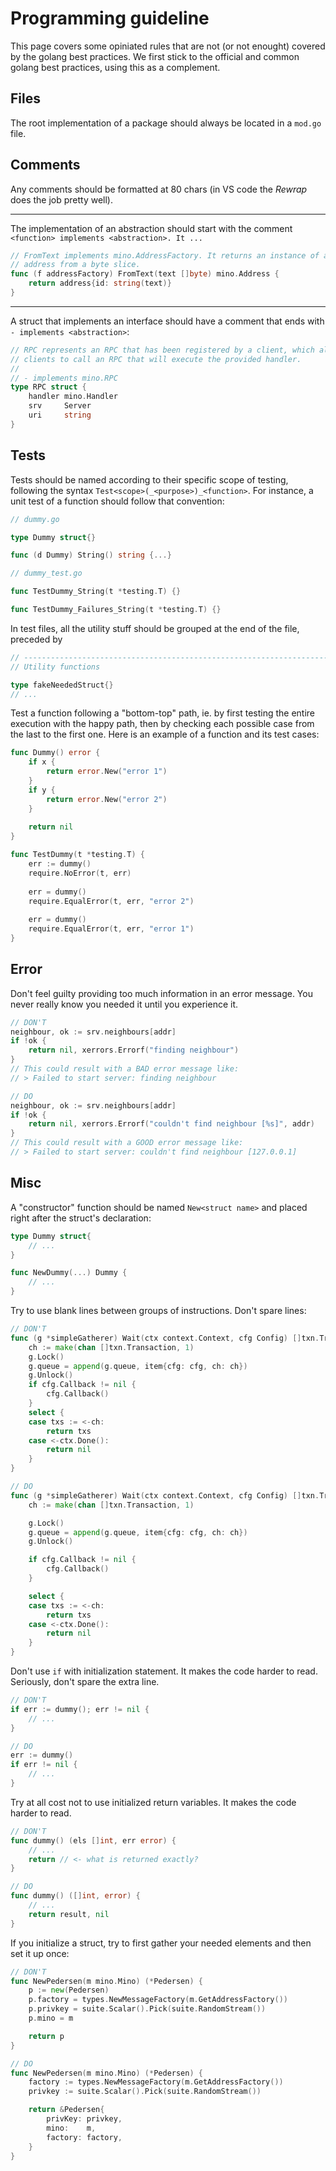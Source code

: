 # Programming guideline

This page covers some opiniated rules that are not (or not enought) covered by
the golang best practices. We first stick to the official and common golang 
best practices, using this as a complement.

## Files

The root implementation of a package should always be located in a `mod.go`
file.

## Comments

Any comments should be formatted at 80 chars (in VS code the *Rewrap* does the
job pretty well).

---

The implementation of an abstraction should start with the comment `<function> implements <abstraction>. It ...`

```go
// FromText implements mino.AddressFactory. It returns an instance of an
// address from a byte slice.
func (f addressFactory) FromText(text []byte) mino.Address {
    return address{id: string(text)}
}
```

---

A struct that implements an interface should have a comment that ends with `- implements <abstraction>`:

```go
// RPC represents an RPC that has been registered by a client, which allows
// clients to call an RPC that will execute the provided handler.
//
// - implements mino.RPC
type RPC struct {
	handler mino.Handler
	srv     Server
	uri     string
}
```

## Tests

Tests should be named according to their specific scope of testing, following 
the syntax `Test<scope>(_<purpose>)_<function>`. For instance, a unit test of a function 
should follow that convention:

```go
// dummy.go

type Dummy struct{}

func (d Dummy) String() string {...}
```

```go
// dummy_test.go

func TestDummy_String(t *testing.T) {}

func TestDummy_Failures_String(t *testing.T) {}
```

In test files, all the utility stuff should be grouped at the end of the file,
preceded by

```go
// -----------------------------------------------------------------------------
// Utility functions

type fakeNeededStruct{}
// ...
```

Test a function following a "bottom-top" path, ie. by first testing the entire
execution with the happy path, then by checking each possible case from the last
to the first one. Here is an example of a function and its test cases:

```go
func Dummy() error {
	if x {
		return error.New("error 1")
	}
	if y {
		return error.New("error 2")
	}
	
	return nil
}

func TestDummy(t *testing.T) {
	err := dummy()
	require.NoError(t, err)
	
	err = dummy()
	require.EqualError(t, err, "error 2")
	
	err = dummy()
	require.EqualError(t, err, "error 1")
}
```

## Error

Don't feel guilty providing too much information in an error message. You never
really know you needed it until you experience it.

```go
// DON'T
neighbour, ok := srv.neighbours[addr]
if !ok {
	return nil, xerrors.Errorf("finding neighbour")
}
// This could result with a BAD error message like:
// > Failed to start server: finding neighbour

// DO
neighbour, ok := srv.neighbours[addr]
if !ok {
	return nil, xerrors.Errorf("couldn't find neighbour [%s]", addr)
}
// This could result with a GOOD error message like:
// > Failed to start server: couldn't find neighbour [127.0.0.1]
```

## Misc

A "constructor" function should be named `New<struct name>` and placed right after the struct's declaration:

```go
type Dummy struct{
	// ...
}

func NewDummy(...) Dummy {
	// ...
}
```

Try to use blank lines between groups of instructions. Don't spare lines:

```go
// DON'T
func (g *simpleGatherer) Wait(ctx context.Context, cfg Config) []txn.Transaction {
	ch := make(chan []txn.Transaction, 1)
	g.Lock()
	g.queue = append(g.queue, item{cfg: cfg, ch: ch})
	g.Unlock()
	if cfg.Callback != nil {
		cfg.Callback()
	}
	select {
	case txs := <-ch:
		return txs
	case <-ctx.Done():
		return nil
	}
}

// DO
func (g *simpleGatherer) Wait(ctx context.Context, cfg Config) []txn.Transaction {
	ch := make(chan []txn.Transaction, 1)

	g.Lock()
	g.queue = append(g.queue, item{cfg: cfg, ch: ch})
	g.Unlock()

	if cfg.Callback != nil {
		cfg.Callback()
	}

	select {
	case txs := <-ch:
		return txs
	case <-ctx.Done():
		return nil
	}
}
```

Don't use `if` with initialization statement. It makes the code harder to read.
Seriously, don't spare the extra line.

```go
// DON'T
if err := dummy(); err != nil {
	// ...
}

// DO
err := dummy()
if err != nil {
	// ...
}
```

Try at all cost not to use initialized return variables. It makes the code harder to read.

```go
// DON'T
func dummy() (els []int, err error) {
	// ...
	return // <- what is returned exactly?
}

// DO
func dummy() ([]int, error) {
	// ...
	return result, nil
}
```

If you initialize a struct, try to first gather your needed elements and then set it up once:

```go
// DON'T
func NewPedersen(m mino.Mino) (*Pedersen) {
	p := new(Pedersen)
	p.factory = types.NewMessageFactory(m.GetAddressFactory())
	p.privkey = suite.Scalar().Pick(suite.RandomStream())
	p.mino = m

	return p
}

// DO
func NewPedersen(m mino.Mino) (*Pedersen) {
	factory := types.NewMessageFactory(m.GetAddressFactory())
	privkey := suite.Scalar().Pick(suite.RandomStream())

	return &Pedersen{
		privKey: privkey,
		mino:    m,
		factory: factory,
	}
}
```
